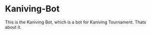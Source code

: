 # Kaniving-Bot

This is the Kaniving Bot, which is a bot for Kaniving Tournament. Thats about it.





